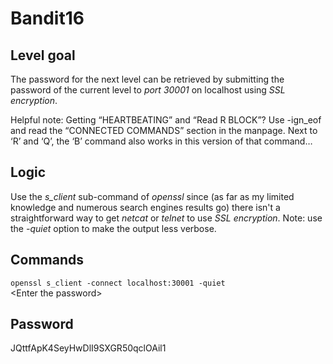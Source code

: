 # Bandit16

## Level goal
The password for the next level can be retrieved by submitting the password of the current level to *port 30001* on localhost using *SSL encryption*.

Helpful note: Getting “HEARTBEATING” and “Read R BLOCK”? Use -ign_eof and read the “CONNECTED COMMANDS” section in the manpage. Next to ‘R’ and ‘Q’, the ‘B’ command also works in this version of that command…

## Logic
Use the *s_client* sub-command of *openssl* since (as far as my limited knowledge and numerous search engines results go) there isn't a straightforward way to get *netcat* or *telnet* to use *SSL encryption*. Note: use the *-quiet* option to make the output less verbose.

## Commands
```openssl s_client -connect localhost:30001 -quiet```   
\<Enter the password>

## Password
JQttfApK4SeyHwDlI9SXGR50qclOAil1
